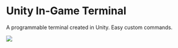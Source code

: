# Unity In-Game Terminal
 A programmable terminal created in Unity. Easy custom commands.
 
 <img src="https://github.com/tparker48/unity-terminal/Images/terminalExample.png"/>
